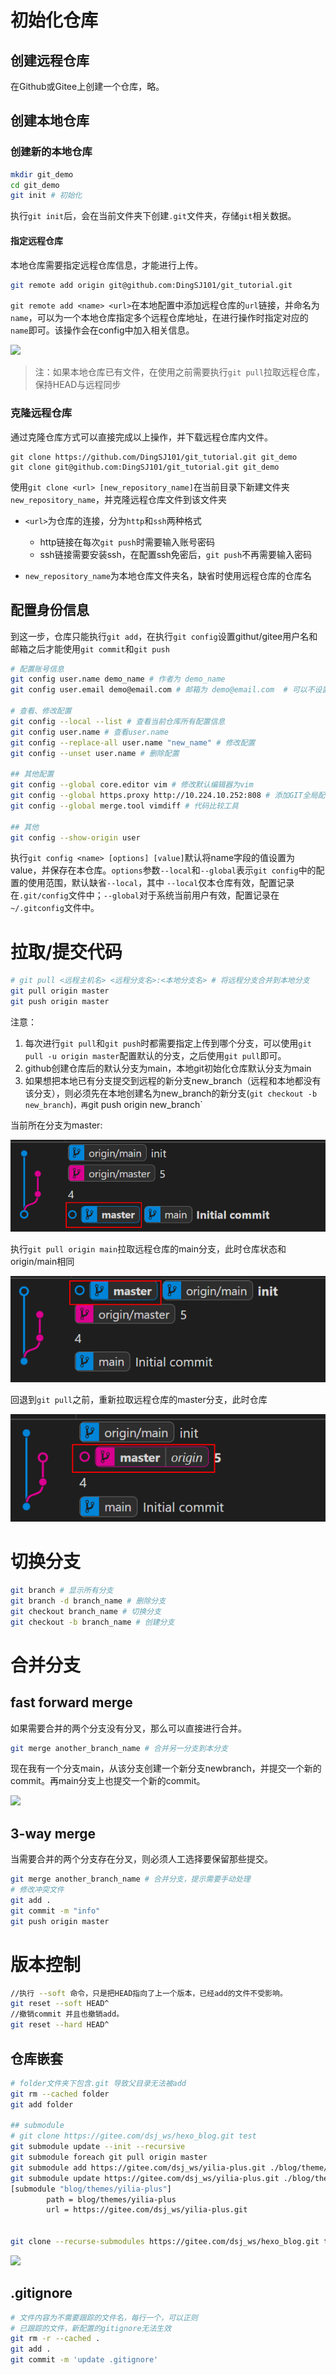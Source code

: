 # 初始化仓库

## 创建远程仓库

在Github或Gitee上创建一个仓库，略。

## 创建本地仓库

### 创建新的本地仓库

```bash
mkdir git_demo
cd git_demo
git init # 初始化
```

执行`git init`后，会在当前文件夹下创建`.git`文件夹，存储`git`相关数据。

#### 指定远程仓库

本地仓库需要指定远程仓库信息，才能进行上传。

```bash
git remote add origin git@github.com:DingSJ101/git_tutorial.git
```

`git remote add <name> <url>`在本地配置中添加远程仓库的`url`链接，并命名为`name`，可以为一个本地仓库指定多个远程仓库地址，在进行操作时指定对应的`name`即可。该操作会在config中加入相关信息。

![](https://s2.loli.net/2022/07/31/Zwx6EgTuLh8jnC2.png)

> 注：如果本地仓库已有文件，在使用之前需要执行`git pull`拉取远程仓库，保持HEAD与远程同步

### 克隆远程仓库

通过克隆仓库方式可以直接完成以上操作，并下载远程仓库内文件。

```
git clone https://github.com/DingSJ101/git_tutorial.git git_demo
git clone git@github.com:DingSJ101/git_tutorial.git git_demo
```

使用`git clone <url> [new_repository_name]`在当前目录下新建文件夹`new_repository_name`，并克隆远程仓库文件到该文件夹

- `<url>`为仓库的连接，分为`http`和`ssh`两种格式
  - http链接在每次`git push`时需要输入账号密码
  - ssh链接需要安装ssh，在配置ssh免密后，`git push`不再需要输入密码 

- `new_repository_name`为本地仓库文件夹名，缺省时使用远程仓库的仓库名



## 配置身份信息

到这一步，仓库只能执行`git add`，在执行`git config`设置githut/gitee用户名和邮箱之后才能使用`git commit`和`git push`

```bash
# 配置账号信息
git config user.name demo_name # 作者为 demo_name
git config user.email demo@email.com # 邮箱为 demo@email.com  # 可以不设置

# 查看、修改配置
git config --local --list # 查看当前仓库所有配置信息
git config user.name # 查看user.name
git config --replace-all user.name "new_name" # 修改配置
git config --unset user.name # 删除配置

## 其他配置
git config --global core.editor vim # 修改默认编辑器为vim
git config --global https.proxy http://10.224.10.252:808 # 添加GIT全局配置(HTTPS代理)
git config --global merge.tool vimdiff # 代码比较工具

## 其他
git config --show-origin user
```

执行`git config <name> [options] [value]`默认将name字段的值设置为value，并保存在本仓库。`options`参数`--local`和`--global`表示`git config`中的配置的使用范围，默认缺省`--local`，其中 `--local`仅本仓库有效，配置记录在`.git/config`文件中；`--global`对于系统当前用户有效，配置记录在`~/.gitconfig`文件中。





# 拉取/提交代码

```bash
# git pull <远程主机名> <远程分支名>:<本地分支名> # 将远程分支合并到本地分支
git pull origin master
git push origin master
```

注意：

1. 每次进行`git pull`和`git push`时都需要指定上传到哪个分支，可以使用`git pull -u origin master`配置默认的分支，之后使用`git pull`即可。
2. github创建仓库后的默认分支为main，本地git初始化仓库默认分支为main
3. 如果想把本地已有分支提交到远程的新分支new_branch（远程和本地都没有该分支），则必须先在本地创建名为new_branch的新分支(`git checkout -b new_branch`)`，再`git push origin new_branch`

 当前所在分支为master:

![](https://raw.githubusercontent.com/DingSJ101/picgo_hub/main/img/20220801151232.png)

执行`git pull origin main`拉取远程仓库的main分支，此时仓库状态和origin/main相同

![](https://raw.githubusercontent.com/DingSJ101/picgo_hub/main/img/20220801151332.png)

回退到`git pull`之前，重新拉取远程仓库的master分支，此时仓库

![](https://raw.githubusercontent.com/DingSJ101/picgo_hub/main/img/20220801151539.png)

# 切换分支

```bash
git branch # 显示所有分支
git branch -d branch_name # 删除分支
git checkout branch_name # 切换分支
git checkout -b branch_name # 创建分支
```

# 合并分支

## fast forward merge

如果需要合并的两个分支没有分叉，那么可以直接进行合并。

```bash
git merge another_branch_name # 合并另一分支到本分支
```

现在我有一个分支main，从该分支创建一个新分支newbranch，并提交一个新的commit。再main分支上也提交一个新的commit。

![](https://cdn.jsdelivr.net/gh/DingSJ101/picgo_hub@master/img/20220801195712.png)

## 3-way merge

当需要合并的两个分支存在分叉，则必须人工选择要保留那些提交。



```bash
git merge another_branch_name # 合并分支，提示需要手动处理
# 修改冲突文件
git add . 
git commit -m "info"
git push origin master 
```





# 版本控制

```bash
//执行 --soft 命令，只是把HEAD指向了上一个版本，已经add的文件不受影响。
git reset --soft HEAD^
//撤销commit 并且也撤销add。
git reset --hard HEAD^

```

## 仓库嵌套

```bash
# folder文件夹下包含.git 导致父目录无法被add
git rm --cached folder
git add folder

## submodule 
# git clone https://gitee.com/dsj_ws/hexo_blog.git test
git submodule update --init --recursive
git submodule foreach git pull origin master
git submodule add https://gitee.com/dsj_ws/yilia-plus.git ./blog/theme/yilia-plus
git submodule update https://gitee.com/dsj_ws/yilia-plus.git ./blog/theme/yilia-plus
[submodule "blog/themes/yilia-plus"]
        path = blog/themes/yilia-plus
        url = https://gitee.com/dsj_ws/yilia-plus.git
        
        
git clone --recurse-submodules https://gitee.com/dsj_ws/hexo_blog.git test # clone主仓库的同时clone关联的submodule仓库
```

![](https://s2.loli.net/2022/07/23/EzkrFocDXSOg1ML.png)

## .gitignore

```bash
# 文件内容为不需要跟踪的文件名，每行一个，可以正则
# 已跟踪的文件，新配置的gitignore无法生效
git rm -r --cached .
git add .
git commit -m 'update .gitignore'
```



